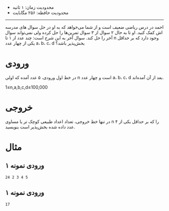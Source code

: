 -   محدودیت زمان: ۱ ثانیه
-   محدودیت حافظه: ۲۵۶ مگابایت

* * *

احمد در درس ریاضی ضعیف است و از شما می‌خواهد که به او در حل سوال های مدرسه اش کمک کنید. او تا به حال ٢ سوال از ٣ سوال تمرین‌ها را حل کرده ولی نمی‌تواند سوال آخر را حل کند. سوال آخر به این شرح است: چند عدد از ١ تا n وجود دارد که بر حداقل یکی از چهار عدد a، b، c، d بخش‌پذیر باشد؟

# ورودی

در خط اول ورودی، ۵ عدد آمده که اولی n است و چهار عدد a، b، c، d بعد از آن آمده‌اند.

1≤n,a,b,c,d≤100,000

# خروجی

در تنها خط خروجی، تعداد اعداد طبیعی کوچک تر یا مساوی n را که بر حداقل یکی از ۴ عدد داده شده بخش‌پذیر است بنویسید.

# مثال

## ورودی نمونه ۱

    24 2 3 4 5


## ورودی نمونه ۱

    17
